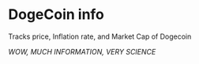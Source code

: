 # DogeCoin info

Tracks price, Inflation rate, and Market Cap of Dogecoin

*WOW, MUCH INFORMATION, VERY SCIENCE*
